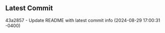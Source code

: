 
## Latest Commit
43a2857 - Update README with latest commit info (2024-08-29 17:00:31 -0400) <Yunxi-Zhou>
